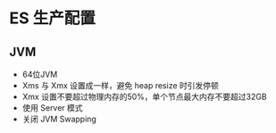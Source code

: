 # ES 生产配置

## JVM

- 64位JVM
- Xms 与 Xmx 设置成一样，避免 heap resize 时引发停顿
- Xmx 设置不要超过物理内存的50%，单个节点最大内存不要超过32GB
- 使用 Server 模式
- 关闭 JVM Swapping

